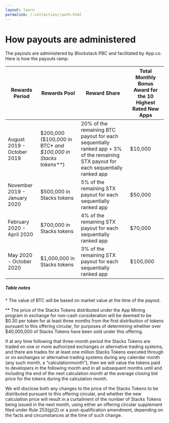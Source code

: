 ```yaml
---
layout: learn
permalink: /:collection/:path.html
---
```

# How payouts are administered

The payouts are administered by Blockstack PBC and facilitated by App.co. Here is how the payouts ramp: 

<div class="uk-overflow-auto">
<table class="uk-table uk-table-small uk-table-striped">
   <thead>
      <tr>
         <th>Rewards Period</th>
         <th>Rewards Pool</th>
         <th>Reward Share</th>
         <th>Total Monthly Bonus Award for the 10 Highest Rated New Apps</th>
      </tr>
   </thead>
   <tbody>
      <tr>
         <td>August 2019 - October 2019</td>
         <td>$200,000 ($100,000 in BTC* <em> and $100,000 in Stacks tokens**</em>)</td>
         <td>20% of the remaining BTC payout for each sequentially ranked app + 3% of the remaining STX payout for each sequentially ranked app</td>
         <td>$10,000</td>
      </tr>
      <tr>
         <td>November 2019 - January 2020</td>
         <td>$500,000 in Stacks tokens</td>
         <td>5% of the remaining STX payout for each sequentially ranked app</td>
         <td>$50,000</td>
      </tr>
      <tr>
         <td>February 2020 - April 2020</td>
         <td>$700,000 in Stacks tokens</td>
         <td>4% of the remaining STX payout for each sequentially ranked app</td>
         <td>$70,000</td>
      </tr>
      <tr>
         <td>May 2020 - October 2020</td>
         <td>$1,000,000 in Stacks tokens</td>
         <td>3% of the remaining STX payout for each sequentially ranked app</td>
         <td>$100,000</td>
      </tr>
   </tbody>
</table>
</div>

<h5>Table notes</h5>
<div class="uk-text-small">
<p>* The value of BTC will be based on market value at the time of the payout.</p>
<p>** The price of the Stacks Tokens distributed under the App Mining program in exchange for non-cash consideration will be deemed to be $0.30 per token for at least three months from the first distribution of tokens pursuant to this offering circular, for purposes of determining whether over $40,000,000 of Stacks Tokens have been sold under this offering.</p>
<p>
If at any time following that three-month period the Stacks Tokens are traded on one or more authorized exchanges or alternative trading systems, and there are trades for at least one million Stacks Tokens executed through or on exchanges or alternative trading systems during any calendar month (any such month, a <q>calculationmonth</q>), then we will value the tokens paid to developers in the following month and in all subsequent months until and including the end of the next calculation month at the average closing bid price for the tokens during the calculation month. 
</p>
<p>
We will disclose both any changes to the price of the Stacks Tokens to be distributed pursuant to this offering circular, and whether the new calculation price will result in a curtailment of the number of Stacks Tokens being issued in the next month, using either an offering circular supplement filed under Rule 253(g)(2) or a post-qualification amendment, depending on the facts and circumstances at the time of such change.
</p>
</div>